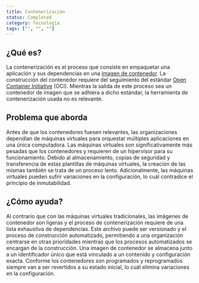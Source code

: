 ```yaml
---
title: Contenerización
status: Completed
category: Tecnología
tags: ["", "", ""]
---
```


## ¿Qué es?

La contenerización es el proceso que consiste en empaquetar una aplicación y sus dependencias en una [imagen de contenedor](/es/container-image.md). La construcción del contenedor requiere del seguimiento del estándar [Open Container Initiative](https://opencontainers.org) (OCI). Mientras la salida de este proceso sea un contenedor de imagen que se adhiera a dicho estándar, la herramienta de contenerización usada no es relevante.

## Problema que aborda

Antes de que los contenedores fuesen relevantes, las organizaciones dependían de máquinas virtuales para orquestar múltiples aplicaciones en una única computadora. Las máquinas virtuales son significativamente más pesadas que los contenedores y requieren de un hipervisor para su funcionamiento. Debido al almacenamiento, copias de seguridad y transferencia de estas plantillas de máquinas virtuales, la creación de las mismas también se trata de un proceso lento. Adicionalmente, las máquinas virtuales pueden sufrir variaciones en la configuración, lo cuál contradice el principio de inmutabilidad.

## ¿Cómo ayuda?

Al contrario que con las máquinas virtuales tradicionales, las imágenes de contenedor son ligeras y el proceso de contenerización requiere de una lista exhaustiva de dependencias. Este archivo puede ser versionado y el proceso de construcción automatizado, permitiendo a una organización centrarse en otras prioridades mientras que los procesos automatizados se encargan de la construcción. Una imagen de contenedor se almacena junto a un identificador único que está vinculado a un contenido y configuración exacta. Conforme los contenedores son programados y reprogramados siempre van a ser revertidos a su estado inicial, lo cuál elimina variaciones en la configuración.

